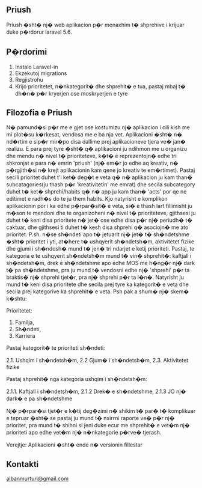## Priush

Priush �sht� nj� web aplikacion p�r menaxhim t� shprehive i krijuar duke p�rdorur laravel 5.6.


## P�rdorimi

1. Instalo Laravel-in
2. Ekzekutoj migrations
3. Regjistrohu
4. Krijo prioritetet, n�nkategorit� dhe shprehit� e tua, pastaj mbaj t� dh�n� p�r kryerjen ose moskryerjen e tyre

## Filozofia e Priush

N� pamund�si p�r me e gjet ose kostumizu nj� aplikacion i cili kish me mi plot�su k�rkesat, vendosa me e ba nja vet. Aplikacioni �sht� n� nd�rtim e sip�r mir�po disa dallime prej aplikacioneve tjera ve� jan� realizu.
E para prej tyre �sht� q� aplikacioni ju ndihmon me u organizu dhe mendu n� nivel t� prioriteteve, k�t� e reprezentojn� edhe tri shkronjat e para n� emrin 'priush' (nj� em�r jo edhe aq kreativ, n� p�rgjith�si n� krejt aplikacionin kam qene jo kreativ te em�rtimet). Pastaj secili prioritet duhet t'i ket� deg�t e veta q� n� aplikacion ju kam than� subcatagories(ju thash p�r 'kreativitetin' me emrat) dhe secila subcategory duhet t� ket� shprehi/habits q� n� app ju kam than� 'acts' por qe ne editimet e radh�s do te ju them habits.
Kjo natyrisht e komplikon aplikacionin por i ka edhe p�rpar�sit� e veta, si� e thash lart fillimisht ju m�son te mendoni dhe te organizoheni n� nivel t� prioriteteve, gjithsesi ju duhet t� keni disa prioritete n� jet� ose edhe disa p�r nj� periudh� t� caktuar, dhe gjithsesi ti duhet t� kesh disa shprehi q� asociojn� me ato prioritet. P.sh. n�se sh�ndeti apo t� jetuarit nj� jet� t� sh�ndetshme �sht� prioritet i yti, at�here t� ushqyerit sh�ndetsh�m, aktivitetet fizike dhe gjumi i sh�ndosh� mund t� jen� tri ndarjet e ketij prioriteti. Pastaj, te kategoria e te ushqyerit sh�ndetsh�m mund t� vin� shprehit�: kaftjall i sh�ndetsh�m, drek e sh�ndetshme apo edhe MOS me h�ng�r nj� dark t� pa sh�ndetshme, pra ju mund t� vendosni edhe nj� 'shprehi' p�r ta braktis� nj� shprehi tjet�r, pra nj� shprehi p�r ta l�n�. Natyrisht ju mund t� keni disa prioritete dhe secila prej tyre ka kategorit� e veta dhe secila prej kategorive ka shprehit� e veta.
Psh pak a shum� nj� skem� k�shtu:

Prioritetet:

1. Familja,
2. Sh�ndeti,
3. Karriera

Pastaj kategorit� te prioriteti sh�ndeti:

2.1. Ushqim i sh�ndetsh�m,
2.2 Gjum� i sh�ndetsh�m,
2.3. Aktivitetet fizike

Pastaj shprehit� nga kategoria ushqim i sh�ndetsh�m:

2.1.1. Kaftjall i sh�ndetsh�m,
2.1.2 Drek� e sh�ndetshme,
2.1.3 JO nj� dark� e pa sh�ndetshme

Nj� p�rpar�si tjet�r e k�tij deg�zimi n� shikim t� par� t� komplikuar e tepruar �sht� se pastaj ju mund t� nxirrni raporte ve� p�r nj� prioritet, pra mund t� shihni si jeni duke ecur me shprehit� e vet�m nj� prioriteti apo edhe vet�m nj� n�nkategorie p�rve� tjerash.

Verejtje: Aplikacioni �sht� ende n� versionin fillestar

## Kontakti

albanmurturi@gmail.com
